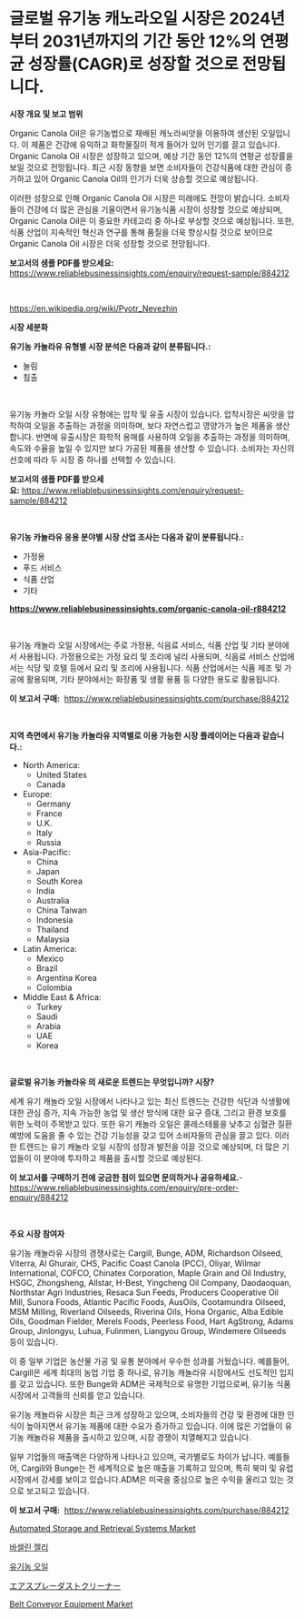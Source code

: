 <p><h1>글로벌 유기농 캐노라오일 시장은 2024년부터 2031년까지의 기간 동안 12%의 연평균 성장률(CAGR)로 성장할 것으로 전망됩니다.</h1></p><p><strong>시장 개요 및 보고 범위</strong></p>
<p><p>Organic Canola Oil은 유기농법으로 재배된 캐노라씨앗을 이용하여 생산된 오일입니다. 이 제품은 건강에 유익하고 화학물질이 적게 들어가 있어 인기를 끌고 있습니다. Organic Canola Oil 시장은 성장하고 있으며, 예상 기간 동안 12%의 연평균 성장률을 보일 것으로 전망됩니다. 최근 시장 동향을 보면 소비자들이 건강식품에 대한 관심이 증가하고 있어 Organic Canola Oil의 인기가 더욱 상승할 것으로 예상됩니다.</p><p>이러한 성장으로 인해 Organic Canola Oil 시장은 미래에도 전망이 밝습니다. 소비자들이 건강에 더 많은 관심을 기울이면서 유기농식품 시장이 성장할 것으로 예상되며, Organic Canola Oil은 이 중요한 카테고리 중 하나로 부상할 것으로 예상됩니다. 또한, 식품 산업이 지속적인 혁신과 연구를 통해 품질을 더욱 향상시킬 것으로 보이므로 Organic Canola Oil 시장은 더욱 성장할 것으로 전망됩니다.</p></p>
<p><strong>보고서의 샘플 PDF를 받으세요:</strong> <a href="https://www.reliablebusinessinsights.com/enquiry/request-sample/884212">https://www.reliablebusinessinsights.com/enquiry/request-sample/884212</a></p>
<p>&nbsp;</p>
<p><a href="https://en.wikipedia.org/wiki/Pyotr_Nevezhin">https://en.wikipedia.org/wiki/Pyotr_Nevezhin</a></p>
<p><strong>시장 세분화</strong></p>
<p><strong>유기농 카놀라유 유형별 시장 분석은 다음과 같이 분류됩니다.:</strong></p>
<p><ul><li>눌림</li><li>침출</li></ul></p>
<p>&nbsp;</p>
<p><p>유기농 카놀라 오일 시장 유형에는 압착 및 유출 시장이 있습니다. 압착시장은 씨앗을 압착하여 오일을 추출하는 과정을 의미하며, 보다 자연스럽고 영양가가 높은 제품을 생산합니다. 반면에 유출시장은 화학적 용매를 사용하여 오일을 추출하는 과정을 의미하며, 속도와 수율을 높일 수 있지만 보다 가공된 제품을 생산할 수 있습니다. 소비자는 자신의 선호에 따라 두 시장 중 하나를 선택할 수 있습니다.</p></p>
<p><strong>보고서의 샘플 PDF를 받으세요:</strong>&nbsp;<a href="https://www.reliablebusinessinsights.com/enquiry/request-sample/884212">https://www.reliablebusinessinsights.com/enquiry/request-sample/884212</a></p>
<p>&nbsp;</p>
<p><strong> 유기농 카놀라유 응용 분야별 시장 산업 조사는 다음과 같이 분류됩니다.:</strong></p>
<p><ul><li>가정용</li><li>푸드 서비스</li><li>식품 산업</li><li>기타</li></ul></p>
<p><strong><a href="https://www.reliablebusinessinsights.com/organic-canola-oil-r884212">https://www.reliablebusinessinsights.com/organic-canola-oil-r884212</a></strong></p>
<p>&nbsp;</p>
<p><p>유기농 캐놀라 오일 시장에서는 주로 가정용, 식음료 서비스, 식품 산업 및 기타 분야에서 사용됩니다. 가정용으로는 가정 요리 및 조리에 널리 사용되며, 식음료 서비스 산업에서는 식당 및 호텔 등에서 요리 및 조리에 사용됩니다. 식품 산업에서는 식품 제조 및 가공에 활용되며, 기타 분야에서는 화장품 및 생활 용품 등 다양한 용도로 활용됩니다.</p></p>
<p><strong>이 보고서 구매:</strong>&nbsp; <a href="https://www.reliablebusinessinsights.com/purchase/884212">https://www.reliablebusinessinsights.com/purchase/884212</a></p>
<p>&nbsp;</p>
<p><strong>지역 측면에서 유기농 카놀라유 지역별로 이용 가능한 시장 플레이어는 다음과 같습니다.:</strong></p>
<p><ul>
    <li>
        North America:
        <ul>
            <li>United States</li>
            <li>Canada</li>
        </ul>
    </li>
    <li>
        Europe:
        <ul>
            <li>Germany</li>
            <li>France</li>
            <li>U.K.</li>
            <li>Italy</li>
            <li>Russia</li>
        </ul>
    </li>
    <li>
        Asia-Pacific:
        <ul>
            <li>China</li>
            <li>Japan</li>
            <li>South Korea</li>
            <li>India</li>
            <li>Australia</li>
            <li>China Taiwan</li>
            <li>Indonesia</li>
            <li>Thailand</li>
            <li>Malaysia</li>
        </ul>
    </li>
    <li>
        Latin America:
        <ul>
            <li>Mexico</li>
            <li>Brazil</li>
            <li>Argentina Korea</li>
            <li>Colombia</li>
        </ul>
    </li>
    <li>
        Middle East & Africa:
        <ul>
            <li>Turkey</li>
            <li>Saudi</li>
            <li>Arabia</li>
            <li>UAE</li>
            <li>Korea</li>
        </ul>
    </li>
    </ul></p>
<p>&nbsp;</p>
<p><strong>글로벌 유기농 카놀라유 의 새로운 트렌드는 무엇입니까? 시장?</strong></p>
<p><p>세계 유기 캐놀라 오일 시장에서 나타나고 있는 최신 트렌드는 건강한 식단과 식생활에 대한 관심 증가, 지속 가능한 농업 및 생산 방식에 대한 요구 증대, 그리고 환경 보호를 위한 노력이 주목받고 있다. 또한 유기 캐놀라 오일은 콜레스테롤을 낮추고 심혈관 질환 예방에 도움을 줄 수 있는 건강 기능성을 갖고 있어 소비자들의 관심을 끌고 있다. 이러한 트렌드는 유기 캐놀라 오일 시장의 성장과 발전을 이끌 것으로 예상되며, 더 많은 기업들이 이 분야에 투자하고 제품을 출시할 것으로 예상된다.</p></p>
<p><strong>이 보고서를 구매하기 전에 궁금한 점이 있으면 문의하거나 공유하세요.</strong>- <a href="https://www.reliablebusinessinsights.com/enquiry/pre-order-enquiry/884212">https://www.reliablebusinessinsights.com/enquiry/pre-order-enquiry/884212</a></p>
<p>&nbsp;</p>
<p><strong>주요 시장 참여자</strong></p>
<p><p>유기농 캐놀라유 시장의 경쟁사로는 Cargill, Bunge, ADM, Richardson Oilseed, Viterra, Al Ghurair, CHS, Pacific Coast Canola (PCC), Oliyar, Wilmar International, COFCO, Chinatex Corporation, Maple Grain and Oil Industry, HSGC, Zhongsheng, Allstar, H-Best, Yingcheng Oil Company, Daodaoquan, Northstar Agri Industries, Resaca Sun Feeds, Producers Cooperative Oil Mill, Sunora Foods, Atlantic Pacific Foods, AusOils, Cootamundra Oilseed, MSM Milling, Riverland Oilseeds, Riverina Oils, Hona Organic, Alba Edible Oils, Goodman Fielder, Merels Foods, Peerless Food, Hart AgStrong, Adams Group, Jinlongyu, Luhua, Fulinmen, Liangyou Group, Windemere Oilseeds 등이 있습니다.</p><p>이 중 일부 기업은 농산물 가공 및 유통 분야에서 우수한 성과를 거뒀습니다. 예를들어, Cargill은 세계 최대의 농업 기업 중 하나로, 유기농 캐놀라유 시장에서도 선도적인 입지를 갖고 있습니다. 또한 Bunge와 ADM은 국제적으로 유명한 기업으로써, 유기농 식품 시장에서 고객들의 신뢰를 얻고 있습니다.</p><p>유기농 캐놀라유 시장은 최근 크게 성장하고 있으며, 소비자들의 건강 및 환경에 대한 인식이 높아지면서 유기농 제품에 대한 수요가 증가하고 있습니다. 이에 많은 기업들이 유기농 캐놀라유 제품을 출시하고 있으며, 시장 경쟁이 치열해지고 있습니다.</p><p>일부 기업들의 매출액은 다양하게 나타나고 있으며, 국가별로도 차이가 납니다. 예를들어, Cargill와 Bunge는 전 세계적으로 높은 매출을 기록하고 있으며, 특히 북미 및 유럽 시장에서 강세를 보이고 있습니다.ADM은 미국을 중심으로 높은 수익을 올리고 있는 것으로 보고되고 있습니다.</p></p>
<p><strong>이 보고서 구매:</strong>&nbsp;&nbsp;<a href="https://www.reliablebusinessinsights.com/purchase/884212">https://www.reliablebusinessinsights.com/purchase/884212</a></p>
<p><p><a href="https://github.com/amayrani15moore/Market-Research-Report-List-1/blob/main/automated-storage-and-retrieval-systems-market.md">Automated Storage and Retrieval Systems Market</a></p><p><a href="https://github.com/shampaakter36/Market-Research-Report-List-1/blob/main/69343791259.md">바셀린 젤리</a></p><p><a href="https://github.com/LuckeyCorbin/Market-Research-Report-List-1/blob/main/69741471260.md">유기농 오일</a></p><p><a href="https://github.com/DanykaKilback/Market-Research-Report-List-2/blob/main/2583563185919.md">エアスプレーダストクリーナー</a></p><p><a href="https://github.com/Christopherorp895/Market-Research-Report-List-1/blob/main/belt-conveyor-equipment-market.md">Belt Conveyor Equipment Market</a></p></p>